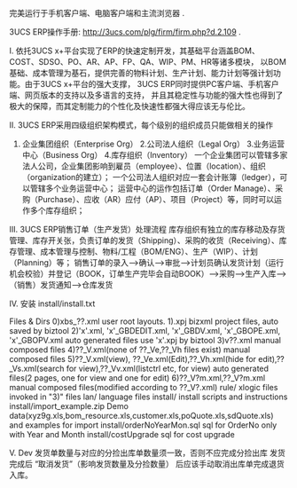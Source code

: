 完美运行于手机客户端、电脑客户端和主流浏览器 .

3UCS ERP操作手册: http://3ucs.com/plg/firm/firm.php?d.2.109 .

I. 依托3UCS x+平台实现了ERP的快速定制开发，其基础平台涵盖BOM、COST、SDSO、PO、AR、AP、FP、QA、WIP、PM、HR等诸多模块， 以BOM基础、成本管理为基石，提供完善的物料计划、生产计划、能力计划等强计划功能。由于3UCS x+平台的强大支撑， 3UCS ERP同时提供PC客户端、手机客户端、网页版本的支持以及多语言的支持， 并且其稳定性与功能的强大性也得到了极大的保障，而其定制能力的个性化及快速性都强大得应该无与伦比。

II. 3UCS ERP采用四级组织架构模式，每个级别的组织成员只能做相关的操作
1. 企业集团组织（Enterprise Org）
2.公司法人组织（Legal Org）
3.业务运营中心（Business Org）
4.库存组织（Inventory）
一个企业集团可以管辖多家法人公司，企业集团影响到雇员（employee）、位置（location）、组织（organization的建立）；
一个公司法人组织对应一套会计账簿（ledger），可以管辖多个业务运营中心；
运营中心的运作包括订单（Order Manage）、采购（Purchase）、应收（AR）应付（AP）、项目（Project）等，同时可以运作多个库存组织；

III. 3UCS ERP销售订单（生产发货）处理流程
库存组织有独立的库存移动及存货管理、库存开关张，负责订单的发货（Shipping）、采购的收货（Receiving）、库存管理、成本管理与控制、物料/工程（BOM/ENG）、生产（WIP）、计划（Planning）等；
销售订单的录入——>确认——>审批——>计划员确认发货计划（运行机会校验）并登记（BOOK，订单生产完毕会自动BOOK）——>采购——>生产入库——>（销售）发货通知——>仓库发货

IV. 安装
install/install.txt

Files & Dirs
0)xbs_??.xml
	user root layouts.
1).xpj
	bizxml project files, auto saved by biztool
2)'x'.xml, 'x'_GBDEDIT.xml, 'x'_GBDV.xml, 'x'_GBOPE.xml, 'x'_GBOPV.xml
	auto generated files use 'x'.xpj by biztool
3)v??.xml manual 
	composed files
4)??_V.xml(none of ??_Ve,??_Vh files exist)
	manual composed files
5)??_V.xml(view), ??_Ve.xml(Edit),??_Vh.xml(hide for edit),??_Vs.xml(search for view),??_Vv.xml(listctrl etc, for view)
	auto generated files(2 pages, one for view and one for edit)
6)??_V?m.xml,??_V?m.xml
	manual composed files(modified according to ??_V?.xml)
rule/		xlogic files invoked in "3)" files
lan/		language files
install/	install scripts and instructions
install/import_example.zip	Demo data(xyz9g.xls,bom_resource.xls,customer.xls,poQuote.xls,sdQuote.xls) and examples for import 
install/orderNoYearMon.sql	sql for OrderNo only with Year and Month
install/costUpgrade	sql for cost upgrade

V. Dev
发货单数量与对应的分捡出库单数量须一致，否则不应完成分捡出库
发货完成后 “取消发货”（影响发货数量及分捡数量） 后应该手动取消出库单完成退货入库。
